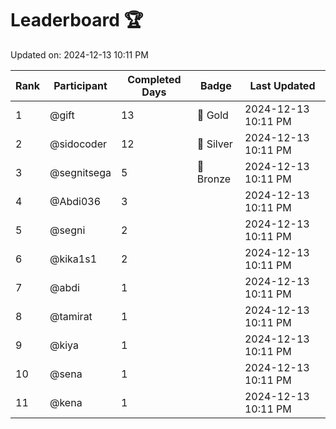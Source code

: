 # Leaderboard 🏆

Updated on: 2024-12-13 10:11 PM

| Rank | Participant       | Completed Days | Badge      | Last Updated         |
|------|-------------------|----------------|------------|----------------------|
| 1    | @gift             | 13             | 🏅 Gold     | 2024-12-13 10:11 PM |
| 2    | @sidocoder        | 12             | 🥈 Silver   | 2024-12-13 10:11 PM |
| 3    | @segnitsega       | 5              | 🥉 Bronze   | 2024-12-13 10:11 PM |
| 4    | @Abdi036          | 3              |            | 2024-12-13 10:11 PM |
| 5    | @segni            | 2              |            | 2024-12-13 10:11 PM |
| 6    | @kika1s1          | 2              |            | 2024-12-13 10:11 PM |
| 7    | @abdi             | 1              |            | 2024-12-13 10:11 PM |
| 8    | @tamirat          | 1              |            | 2024-12-13 10:11 PM |
| 9    | @kiya             | 1              |            | 2024-12-13 10:11 PM |
| 10   | @sena             | 1              |            | 2024-12-13 10:11 PM |
| 11   | @kena             | 1              |            | 2024-12-13 10:11 PM |
